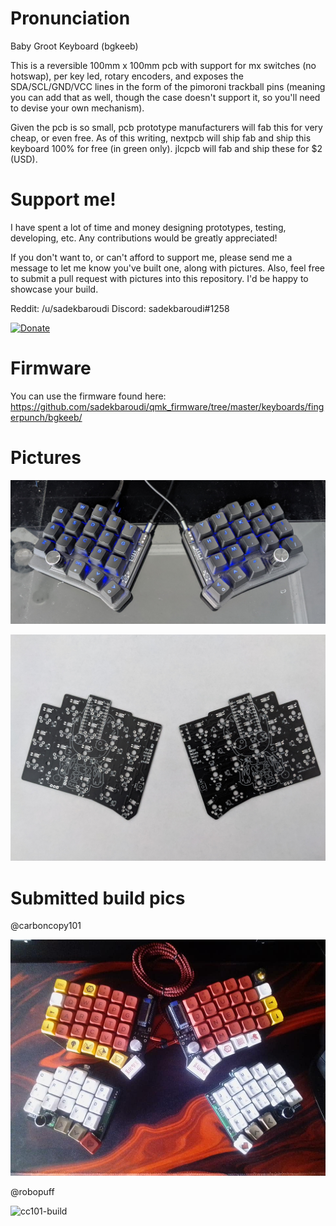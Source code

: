 # Pronunciation

Baby Groot Keyboard (bgkeeb)

This is a reversible 100mm x 100mm pcb with support for mx switches (no hotswap), per key led, rotary encoders, and exposes the SDA/SCL/GND/VCC lines in the form of the pimoroni trackball pins (meaning you can add that as well, though the case doesn't support it, so you'll need to devise your own mechanism).

Given the pcb is so small, pcb prototype manufacturers will fab this for very cheap, or even free. As of this writing, nextpcb will ship fab and ship this keyboard 100% for free (in green only). jlcpcb will fab and ship these for $2 (USD).

# Support me!

I have spent a lot of time and money designing prototypes, testing, developing, etc. Any contributions would be greatly appreciated!

If you don't want to, or can't afford to support me, please send me a message to let me know you've built one, along with pictures. Also, feel free to submit a pull request with pictures into this repository. I'd be happy to showcase your build.

Reddit: /u/sadekbaroudi
Discord: sadekbaroudi#1258

[![Donate](https://img.shields.io/badge/Donate-PayPal-green.svg)](https://www.paypal.com/paypalme/sadekbaroudi)

# Firmware

You can use the firmware found here:
https://github.com/sadekbaroudi/qmk_firmware/tree/master/keyboards/fingerpunch/bgkeeb/

# Pictures

![build](images/build.jpg)

![pcbs](images/pcbs.jpg)

# Submitted build pics

@carboncopy101

![cc101-build](images/bgkeeb-carboncopy101.jpg)

@robopuff

![cc101-build](images/bgkeeb-robopuff.jpg)
